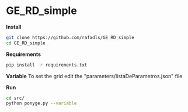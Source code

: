 # GE_RD_simple

**Install**

```bash
git clone https://github.com/rafadls/GE_RD_simple
cd GE_RD_simple
```

**Requirements**

```bash
pip install -r requirements.txt
```

**Variable**
To set the grid edit the "parameters/listaDeParametros.json" file

**Run**

```bash
cd src/
python ponyge.py --variable
```

